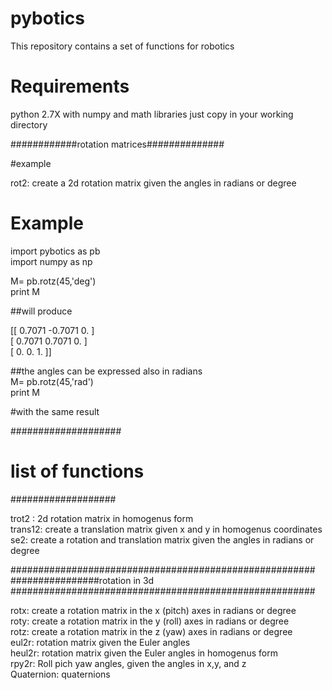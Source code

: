 # pybotics
This repository contains a set of functions for robotics

# Requirements

python 2.7X with numpy and math libraries
just copy in your working directory

############rotation matrices##############

#example

rot2: create a 2d rotation  matrix given the angles in radians or degree   

# Example

import pybotics as pb  
import numpy as np  

M= pb.rotz(45,'deg')  
print M  
  
##will produce    

[[ 0.7071 -0.7071  0.    ]  
[ 0.7071  0.7071  0.    ]  
[ 0.      0.      1.    ]]  
  
##the angles can be expressed also in radians  
M= pb.rotz(45,'rad')  
print M  

#with the same result  

####################
# list of functions
###################
  
trot2 : 2d rotation matrix in homogenus form  
trans12: create a translation matrix given  x and y in homogenus coordinates  
se2:   create a rotation and translation matrix given the angles in radians or degree  

  
#######################################################
################rotation in 3d
#######################################################
  
rotx:   create a rotation  matrix in the x (pitch) axes in radians or degree  
roty:   create a rotation  matrix in the y (roll) axes in radians or degree  
rotz:   create a rotation  matrix in the z (yaw) axes in radians or degree  
eul2r:  rotation matrix given the Euler angles  
heul2r: rotation matrix given the Euler angles  in homogenus form  
rpy2r:  Roll pich yaw angles, given the angles in x,y, and z  
Quaternion:  quaternions  


